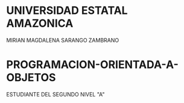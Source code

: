 # UNIVERSIDAD ESTATAL AMAZONICA

MIRIAN MAGDALENA SARANGO ZAMBRANO

# PROGRAMACION-ORIENTADA-A-OBJETOS

ESTUDIANTE DEL SEGUNDO NIVEL "A"



